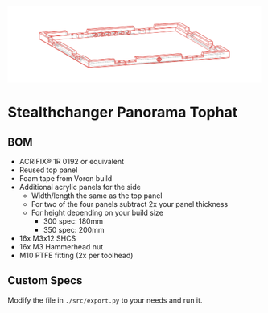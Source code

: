 <img src="./media/assembly.svg">

# Stealthchanger Panorama Tophat

## BOM

- ACRIFIX® 1R 0192 or equivalent
- Reused top panel
- Foam tape from Voron build
- Additional acrylic panels for the side
  - Width/length the same as the top panel
  - For two of the four panels subtract 2x your panel thickness
  - For height depending on your build size
    - 300 spec: 180mm
    - 350 spec: 200mm
- 16x M3x12 SHCS
- 16x M3 Hammerhead nut
- M10 PTFE fitting (2x per toolhead)

## Custom Specs

Modify the file in `./src/export.py` to your needs and run it.
